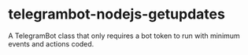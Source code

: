 # telegrambot-nodejs-getupdates
A TelegramBot class that only requires a bot token to run with minimum events and actions coded.
